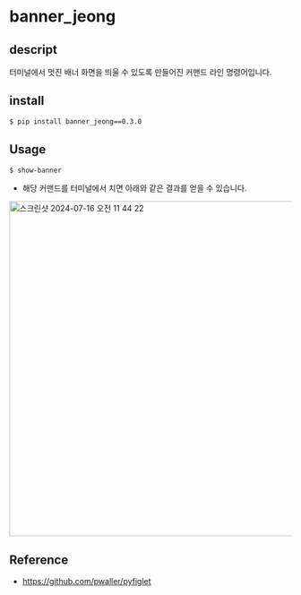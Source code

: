 # banner_jeong

## descript
터미널에서 멋진 배너 화면을 띄울 수 있도록 만들어진 커맨드 라인 명령어입니다.

## install
```bash
$ pip install banner_jeong==0.3.0
```

## Usage
```bash
$ show-banner
```
- 해당 커맨드를 터미널에서 치면 아래와 같은 결과를 얻을 수 있습니다.

<img width="598" alt="스크린샷 2024-07-16 오전 11 44 22" src="https://github.com/user-attachments/assets/22c63cee-d01c-465f-a478-a5b8fce6d9d9">

## Reference
- https://github.com/pwaller/pyfiglet

